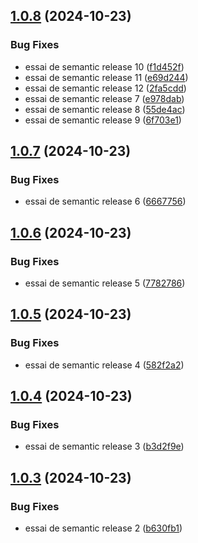 ## [1.0.8](https://github.com/PierreQuignon/Filehub/compare/v1.0.7...v1.0.8) (2024-10-23)


### Bug Fixes

* essai de semantic release 10 ([f1d452f](https://github.com/PierreQuignon/Filehub/commit/f1d452f9b2beea5d446e9e839e87eb685cb2c597))
* essai de semantic release 11 ([e69d244](https://github.com/PierreQuignon/Filehub/commit/e69d24483edd1f00ce5b71e5fd4977f66b94d667))
* essai de semantic release 12 ([2fa5cdd](https://github.com/PierreQuignon/Filehub/commit/2fa5cdd808f68f9d0e8117aa7fe3c4ec911aa7a3))
* essai de semantic release 7 ([e978dab](https://github.com/PierreQuignon/Filehub/commit/e978dabcc6b0d13afe2193559c63e31518c02bff))
* essai de semantic release 8 ([55de4ac](https://github.com/PierreQuignon/Filehub/commit/55de4ac682bacbd111812262bfc832589d5dc0f4))
* essai de semantic release 9 ([6f703e1](https://github.com/PierreQuignon/Filehub/commit/6f703e112b01884c95d72f92828e5c31a3632797))

## [1.0.7](https://github.com/PierreQuignon/Filehub/compare/v1.0.6...v1.0.7) (2024-10-23)


### Bug Fixes

* essai de semantic release 6 ([6667756](https://github.com/PierreQuignon/Filehub/commit/6667756477177287d372a0087c17eb76b1a46580))

## [1.0.6](https://github.com/PierreQuignon/Filehub/compare/v1.0.5...v1.0.6) (2024-10-23)


### Bug Fixes

* essai de semantic release 5 ([7782786](https://github.com/PierreQuignon/Filehub/commit/7782786510b788e759faccb74fe2c2cb67b2bfd7))

## [1.0.5](https://github.com/PierreQuignon/Filehub/compare/v1.0.4...v1.0.5) (2024-10-23)


### Bug Fixes

* essai de semantic release 4 ([582f2a2](https://github.com/PierreQuignon/Filehub/commit/582f2a2d3fc9710632a3edd17cf823ceac75e4c7))

## [1.0.4](https://github.com/PierreQuignon/Filehub/compare/v1.0.3...v1.0.4) (2024-10-23)


### Bug Fixes

* essai de semantic release 3 ([b3d2f9e](https://github.com/PierreQuignon/Filehub/commit/b3d2f9e0c7cdda48f08df7ef4ed0d5fa3aa4350b))

## [1.0.3](https://github.com/PierreQuignon/Filehub/compare/v1.0.2...v1.0.3) (2024-10-23)


### Bug Fixes

* essai de semantic release 2 ([b630fb1](https://github.com/PierreQuignon/Filehub/commit/b630fb1db71953107b57ee9c985a5e0733ec7a5e))
